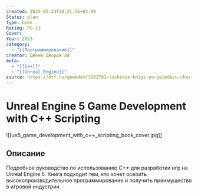 ```yaml
---
created: 2025-03-24T20:21:36+03:00
Status: plan
Type: book
Rating: PG-13
Cover:
Year: 2023
category:
  - "[[Программирование]]"
creator: Дженю Джордж Ли
meta:
  - "[[C++]]"
  - "[[Unreal Engine]]"
source: https://dtf.ru/gamedev/3102781-luchshie-knigi-po-geimdevu-chast-2
---
```


# Unreal Engine 5 Game Development with C++ Scripting

![[ue5_game_development_with_c++_scripting_book_cover.jpg]]



## Описание

Подробное руководство по использованию C++ для разработки игр на Unreal Engine 5. Книга подходит тем, кто хочет освоить высокопроизводительное программирование и получить преимущество в игровой индустрии.
